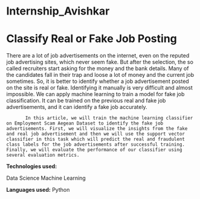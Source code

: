 # Internship_Avishkar
# Classify Real or Fake Job Posting

There are a lot of job advertisements on the internet, even on the reputed job advertising sites, which never seem fake. But after the selection, the so called recruiters start asking for the money and the bank details. Many of the candidates fall in their trap and loose a lot of money and the current job sometimes. So, it is better to identify whether a job advertisement posted on the site is real or fake. Identifying it manually is very difficult and almost impossible. We can apply machine learning to train a model for fake job classification. It can be trained on the previous real and fake job advertisements, and it can identify a fake job accurately.
           
           In this article, we will train the machine learning classifier on Employment Scam Aegean Dataset to identify the fake job advertisements. First, we will visualize the insights from the fake and real job advertisement and then we will use the support vector classifier in this task which will predict the real and fraudulent class labels for the job advertisements after successful training. Finally, we will evaluate the performance of our classifier using several evaluation metrics.

**Technologies used:**

Data Science
Machine Learning

**Languages used:**
Python

